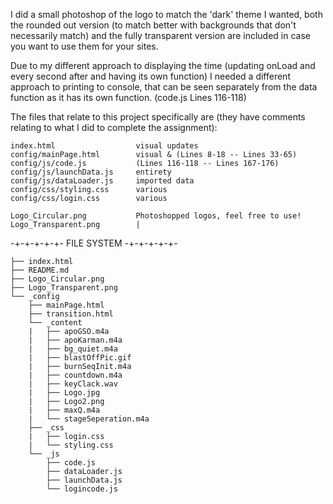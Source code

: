 I did a small photoshop of the logo to match the 'dark' theme I wanted, both the rounded out version (to match better with backgrounds that don't necessarily match) and the fully transparent version are included in case you want to use them for your sites.

Due to my different approach to displaying the time (updating onLoad and every second after and having its own function) I needed a different approach to printing to console, that can be seen separately from the data function as it has its own function. (code.js Lines 116-118)

The files that relate to this project specifically are (they have comments relating to what I did to complete the assignment):

    index.html                  visual updates
    config/mainPage.html        visual & (Lines 8-18 -- Lines 33-65)
    config/js/code.js           (Lines 116-118 -- Lines 167-176)
    config/js/launchData.js     entirety
    config/js/dataLoader.js     imported data
    config/css/styling.css      various
    config/css/login.css        various

    Logo_Circular.png           Photoshopped logos, feel free to use!
    Logo_Transparent.png        |


-+-+-+-+-+- FILE SYSTEM -+-+-+-+-+-

    ├── index.html
    ├── README.md
    ├── Logo_Circular.png
    ├── Logo_Transparent.png
    └── _config
        ├── mainPage.html
        ├── transition.html
        └── _content
        |   ├── apoGSO.m4a
        |   ├── apoKarman.m4a
        |   ├── bg_quiet.m4a
        |   ├── blastOffPic.gif
        |   ├── burnSeqInit.m4a
        |   ├── countdown.m4a
        |   ├── keyClack.wav
        |   ├── Logo.jpg
        |   ├── Logo2.png
        |   ├── maxQ.m4a
        |   └── stageSeperation.m4a
        ├── _css
        |   ├── login.css
        |   └── styling.css
        └── _js
            ├── code.js
            ├── dataLoader.js
            ├── launchData.js
            └── logincode.js
